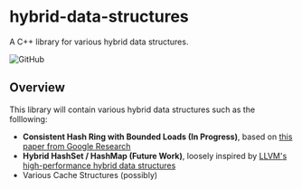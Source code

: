 # hybrid-data-structures
A C++ library for various hybrid data structures. 

![GitHub](https://img.shields.io/github/license/luo-anthony/hybrid-data-structures)


## Overview 

This library will contain various hybrid data structures such as the folllowing:
 - **Consistent Hash Ring with Bounded Loads (In Progress)**, based on [this paper from Google Research](https://ai.googleblog.com/2017/04/consistent-hashing-with-bounded-loads.html)
 - **Hybrid HashSet / HashMap (Future Work)**, loosely inspired by [LLVM's high-performance hybrid data structures](https://www.youtube.com/watch?v=vElZc6zSIXM&list=PLiDK46vnsTT-JerJ8k5-W5L-yKvSu0M41&index=3)
 - Various Cache Structures (possibly)



